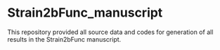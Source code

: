 # Strain2bFunc_manuscript
This repository provided all source data and codes for generation of all results in the Strain2bFunc manuscript.
